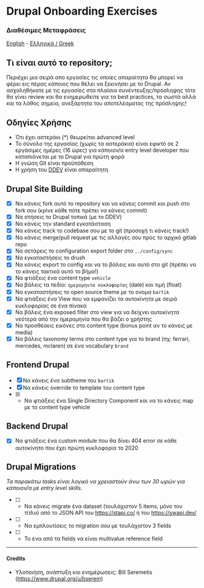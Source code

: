 # Drupal Onboarding Exercises

### Διαθέσιμες Μεταφράσεις

[English](README.md) - [Ελληνικά / Greek](README.el.md)

## Τι είναι αυτό το repository;

Περιέχει μια σειρά απο εργασίες τις οποίες απαραίτητα θα μπορεί να φέρει εις πέρας κάποιος που θέλει να ξεκινήσει με το Drupal.
Αν ασχοληθήκατε με τις εργασίες στα πλαίσια συνέντευξης/πρόσληψης τότε θα γίνει review και θα ενημερωθείτε για τα best practices,
τα σωστά αλλά και τα λάθος σημεία, ανεξάρτητα του αποτελέσματος της πρόσληψης!

## Οδηγίες Χρήσης

- Ότι έχει αστεράκι (*) θεωρείται advanced level
- Το σύνολο της εργασίας (χωρίς τα αστεράκια) είναι εφικτό σε 2 εργάσιμες ημέρες (16 ώρες) για κάποιον/α entry level developer που καταπιάνεται με το Drupal για πρώτη φορά
- Η γνώση Git είναι προϋπόθεση
- Η χρήση του [DDEV](https://github.com/ddev/ddev) είναι απαραίτητη

## Drupal Site Building

- [X] Να κάνεις fork αυτό το repository και να κάνεις commit και push στο fork σου (κρίνε κάθε πότε πρέπει να κάνεις commit)
- [X] Να στήσεις το Drupal τοπικά (με το DDEV)
- [X] Να κάνεις την standard εγκατάσταση
- [X] Να κάνεις track το codebase σου με το git (προσοχή τι κάνεις track!)
- [X] Να κάνεις merge/pull request με τις αλλαγές σου προς το αρχικό gitlab repo
- [X] Να σετάρεις το configuration export folder στο `../config/sync`
- [X] Να εγκαταστήσεις το drush
- [X] Να κάνεις export το config και να το βάλεις και αυτό στο git (πρέπει να το κάνεις τακτικά αυτό το βήμα!)
- [X] Να φτιάξεις ένα content type `vehicle`
- [X] Να βάλεις τα πεδία: `ημερομηνία κυκλοφορίας` (date) και τιμή (float)
- [X] Να εγκαταστήσεις το open source theme με το ονομα `bartik`
- [X] Να φτιάξεις ένα View που να εμφανίζει τα αυτοκίνητα με σειρά κυκλοφορίας σε ένα πίνακα
- [X] Να βάλεις ένα exposed filter στο view για να δείχνει αυτοκίνητα νεότερα από την ημερομηνία που θα βάζει ο χρήστης 
- [X] Να προσθέσεις εικόνες στο content type (bonus point αν το κάνεις με media)
- [X] Να βάλεις taxonomy terms στο content type για το brand (πχ: ferrari, mercedes, mclaren) σε ένα vocabulary `brand`

## Frontend Drupal

- [X] Να κάνεις ένα subtheme του `bartik`
- [X] Να κάνεις override το template του content type
- [X] * Να φτιάξεις ένα Single Directory Component και να το κάνεις map με το content type vehicle

## Backend Drupal
  
- [X] Να φτιάξεις ένα custom module που θα δίνει 404 error σε κάθε αυτοκίνητο που έχει πρώτη κυκλοφορία το 2020

## Drupal Migrations

_Τα παρακάτω tasks είναι λογικό να χρειαστούν άνω των 30 ωρών για κάποιον/α με entry level skills._

- [ ] * Να κάνεις migrate ένα dataset (τουλάχιστον 5 items, μόνο τον τίτλο) από το JSON API του https://stapi.co/ ή του https://swapi.dev/
- [ ] * Να εμπλουτίσεις το migration σου με τουλάχιστον 3 fields
- [ ] * Το ένα από τα fields να είναι multivalue reference field

---

#### Credits

- Υλοποιήση, ανάπτυξη και ενημέρωσεις: Bill Seremetis (https://www.drupal.org/u/bserem)

